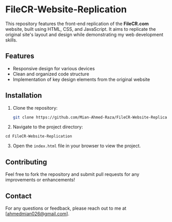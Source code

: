 # FileCR-Website-Replication

This repository features the front-end replication of the **FileCR.com** website, built using HTML, CSS, and JavaScript. It aims to replicate the original site's layout and design while demonstrating my web development skills. 

## Features

- Responsive design for various devices
- Clean and organized code structure
- Implementation of key design elements from the original website

## Installation

1. Clone the repository:
   ```bash
   git clone https://github.com/Mian-Ahmed-Raza/FileCR-Website-Replication.git
   ``` 

2. Navigate to the project directory:
```
cd FileCR-Website-Replication
```

3. Open the `index.html` file in your browser to view the project.

## Contributing
Feel free to fork the repository and submit pull requests for any improvements or enhancements!

## Contact
For any questions or feedback, please reach out to me at [ahmedmian026@gmail.com].
